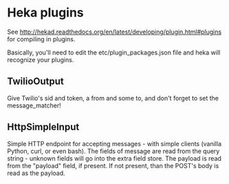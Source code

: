 # Heka plugins
See http://hekad.readthedocs.org/en/latest/developing/plugin.html#plugins
for compiling in plugins.

Basically, you'll need to edit the etc/plugin_packages.json file
and heka will recognize your plugins.

## TwilioOutput
Give Twilio's sid and token, a from and some to, and don't forget to set the
message_matcher!

## HttpSimpleInput
Simple HTTP endpoint for accepting messages - with simple clients (vanilla Python, curl, or even bash).
The fields of message are read from the query string - unknown fields will
go into the extra field store. The payload is read from the "payload" field,
if present.
If not present, than the POST's body is read as the payload.
